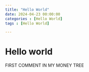 ```yaml
---
title: "Hello World"
date: 2024-04-23 00:00:00
categories : [Hello World]
tags : [Hello World]

---
```


# Hello world

FIRST COMMENT IN MY MONEY TREE

